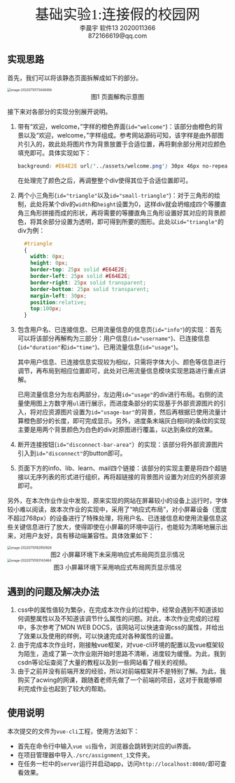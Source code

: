 <center>
  <font face="黑体" size = 6> 基础实验1:连接假的校园网</font>
</center>

<center>
  李晨宇 软件13 2020011366 <br>
  872166619@qq.com
</center>

## 实现思路

首先，我们可以将该静态页面拆解成如下的部分。

<img src="https://tva1.sinaimg.cn/large/e6c9d24ely1h41ys2ag7wj212t0u0acr.jpg" alt="image-20220710173448494" style="zoom:50%;" />

<center>
  图1 页面解构示意图
</center>

接下来对各部分的实现分别展开说明。

1. 带有“欢迎，welcome，”字样的橙色界面(`id="welcome"`)：该部分由橙色的背景以及“欢迎，welcome，”字样组成。参考网站源码可知，该字样是由外部图片引入的，故此处将图片作为背景放置于合适位置，再将剩余部分用对应颜色填充即可。具体实现如下：

   ```css
   background: #E64E2E url('../assets/welcome.png') 30px 46px no-repeat;
   ```

   在处理完了颜色之后，再调整整个div使得其位于合适位置即可。

2. 两个小三角形(`id="triangle"`以及`id="small-triangle"`)：对于三角形的绘制，此处将某个div的`width`和`height`设置为0，这样div就会坍缩成四个等腰直角三角形拼接而成的形状，再将需要的等腰直角三角形设置好其对应的背景颜色，将其余部分设置为透明，即可得到所要的图形。此处以`id="triangle"`的div为例：

   ```css
     #triangle
     {
       width: 0px;
       height: 0px;
       border-top: 25px solid #E64E2E;
       border-left: 25px solid #E64E2E;
       border-right: 25px solid transparent;
       border-bottom: 25px solid transparent;
       margin-left: 30px;
       position:relative;
       top:100px;
     }
   ```

3. 包含用户名、已连接信息、已用流量信息的信息页(`id="info"`)的实现：首先可以将该部分再解构为三部分：用户信息(`id="username"`)、已连接信息(`id="duration"`和`id="time"`)、已用流量信息(`id="usage"`)。

   其中用户信息、已连接信息实现较为相似，只需将字体大小、颜色等信息进行调节，再布局到相应位置即可，此处对已用流量信息模块实现思路进行重点讲解。

   已用流量信息分为左右两部分，左边用`id="usage"`的div进行布局。右侧的流量使用图上方数字用`ul`进行展示，而进度条部分的实现基于外部资源图片的引入，将对应资源图片设置为`id="usage-bar"`的背景，然后再根据已使用流量计算橙色部分的长度，即可完成显示。另外，进度条末端灰白相间的条纹的实现主要是用两个背景颜色为白色的div对原图进行覆盖，以达到条纹的效果。

4. 断开连接按钮(`id="disconnect-bar-area"`）的实现：该部分将外部资源图片引入到`id="disconnect"`的button即可。
5. 页面下方的info、lib、learn、mail四个链接：该部分的实现主要是将四个超链接以无序列表的形式进行组织，再将超链接的背景图片设置为对应的外部资源即可。

另外，在本次作业作业中发现，原来实现的网站在屏幕较小的设备上运行时，字体较小难以阅读，故本次作业的实现中，采用了“响应式布局”，对小屏幕设备（宽度不超过768px）的设备进行了特殊处理，将用户名、已连接信息和使用流量信息这些关键信息进行了放大，使得即使在小屏幕的环境中运行，也能较为清晰地展示出来，对用户友好，具有移动端兼容性。具体效果如下：

<img src="https://tva1.sinaimg.cn/large/e6c9d24ely1h420d9tin0j20i00d6jrs.jpg" alt="image-20220710182950926" style="zoom: 50%;" />

<center>
  图2 小屏幕环境下未采用响应式布局网页显示情况
</center>

<img src="/Users/lichenyu/Library/Application Support/typora-user-images/image-20220710183143464.png" alt="image-20220710183143464" style="zoom:50%;" />

<center>
  图3 小屏幕环境下采用响应式布局网页显示情况
</center>

## 遇到的问题及解决办法

1. css中的属性值较为繁杂，在完成本次作业的过程中，经常会遇到不知道该如何调整属性以及不知道该调节什么属性的问题。对此，本次作业完成的过程中，多次参考了MDN WEB DOCS，该网站可以快速查询css的属性，并给出了效果以及使用的样例，可以快速完成对各种属性的设置。
2. 由于完成本次作业时，刚接触vue框架，对vue-cli环境的配置以及vue框架较为陌生，造成了第一次作业刚开始时思路不清晰，进度较为缓慢。为此，我到csdn等论坛查阅了大量的教程以及到一些网站看了相关的视频。
3. 由于之前并没有前端开发的经验，所以对前端框架并不是特别了解。为此，我购买了acwing的网课，跟随着老师先做了一个前端的项目，这对于我能够顺利完成作业也起到了较大的帮助。

## 使用说明

本次提交的文件为`vue-cli`工程，使用方法如下：

* 首先在命令行中输入`vue ui`指令，浏览器会跳转到对应的ui界面。
* 在项目管理器中导入`./src/assignment_1`文件夹。
* 在任务一栏中的`server`运行并启动app，访问`http://localhost:8080/`即可查看效果。

